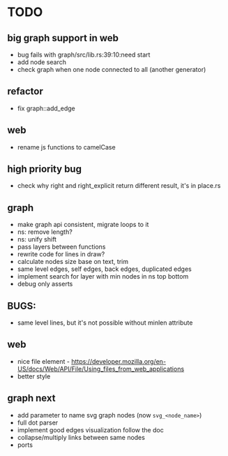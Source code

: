 # TODO
## big graph support in web
* bug fails with graph/src/lib.rs:39:10:need start
* add node search
* check graph when one node connected to all (another generator)

## refactor
* fix graph::add_edge

## web
* rename js functions to camelCase

## high priority bug
* check why right and right_explicit return different result, it's in place.rs

## graph
* make graph api consistent, migrate loops to it
* ns: remove length?
* ns: unify shift
* pass layers between functions
* rewrite code for lines in draw?
* calculate nodes size base on text, trim 
* same level edges, self edges, back edges, duplicated edges
* implement search for layer with min nodes in ns top bottom 
* debug only asserts

## BUGS:
* same level lines, but it's not possible without minlen attribute

## web
* nice file element - https://developer.mozilla.org/en-US/docs/Web/API/File/Using_files_from_web_applications
* better style

## graph next
* add parameter to name svg graph nodes (now `svg_<node_name>`)
* full dot parser
* implement good edges visualization follow the doc
* collapse/multiply links between same nodes
* ports